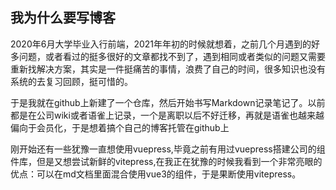 ## 我为什么要写博客

2020年6月大学毕业入行前端，2021年年初的时候就想着，之前几个月遇到的好多问题，或者看过的挺多很好的文章都找不到了，遇到相同或者类似的问题又需要重新找解决方案，其实是一件挺痛苦的事情，浪费了自己的时间，很多知识也没有系统的去复习回顾，挺可惜的。

于是我就在github上新建了一个仓库，然后开始书写Markdown记录笔记了。以前都是在公司wiki或者语雀上记录，一个是离职以后不好迁移，再就是语雀也越来越偏向于会员化，于是想着搞个自己的博客托管在github上

刚开始还有一些犹豫一直想使用vuepress,毕竟之前有用过vuepress搭建公司的组件库，但是又想尝试新鲜的vitepress,在我正在犹豫的时候我看到一个非常亮眼的优点：可以在md文档里面混合使用vue3的组件，于是果断使用vitepress。

